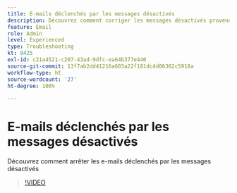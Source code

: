 ```yaml
---
title: E-mails déclenchés par les messages désactivés
description: Découvrez comment corriger les messages désactivés provenant d'e-mails déclenchés
feature: Email
role: Admin
level: Experienced
type: Troubleshooting
kt: 8425
exl-id: c21a4521-c207-43ad-9dfc-ea64b377e440
source-git-commit: 13f7ab2dd41216a603a22f181dc4d06302c5918a
workflow-type: ht
source-wordcount: '27'
ht-degree: 100%

---
```


# E-mails déclenchés par les messages désactivés

Découvrez comment arrêter les e-mails déclenchés par les messages désactivés
>[!VIDEO](https://video.tv.adobe.com/v/335981?quality=12&learn=on)
